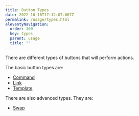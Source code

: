 ```yaml
---
title: Button Types
date: 2022-10-16T17:12:07.067Z
permalink: /usage/types.html
eleventyNavigation:
  order: 100
  key: types
  parent: usage
  title: ""
---
```


There are different types of buttons that will perform actions.

The basic button types are:

- [Command](/usage/types/command)
- [Link](/usage/types/link)
- [Template](/usage/types/template)

There are also advanced types. They are:

- [Swap](/usage/types/swap)
